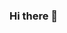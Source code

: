 ### Hi there 👋

<!--

Here are some ideas to get you started:

- 🔭 I’m currently working on ...
- 🌱 I’m currently learning ...
- 👯 I’m looking to collaborate on ### Machine Learning Project (To know detail can mail me)
- 💬 Ask me about Digital Security, Privacy and much more... 
- 📫 How to reach me: [Email](emailto:)
- ⚡ Fun fact: ...
-->
